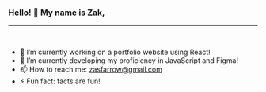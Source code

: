 ### Hello! 👋 My name is Zak,

***
<br>

- 🔭 I’m currently working on a portfolio website using React!
- 🌱 I’m currently developing my proficiency in JavaScript and Figma!
- 📫 How to reach me: zasfarrow@gmail.com
- ⚡ Fun fact: facts are fun!
